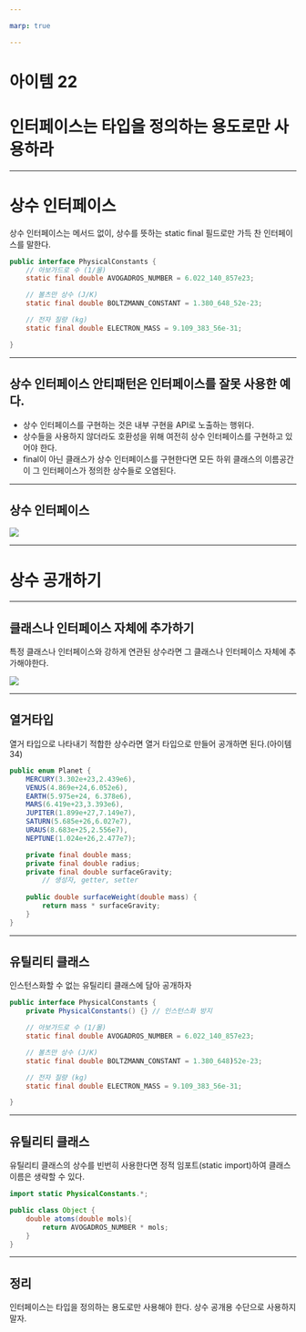 ```yaml
---

marp: true

---
```


# 아이템 22
# 인터페이스는 타입을 정의하는 용도로만 사용하라

---

# 상수 인터페이스

상수 인터페이스는 메서드 없이, 상수를 뜻하는 static final 필드로만 가득 찬 인터페이스를 말한다.

~~~java
public interface PhysicalConstants {
    // 아보가드로 수 (1/몰)
    static final double AVOGADROS_NUMBER = 6.022_140_857e23;

    // 볼츠만 상수 (J/K)
    static final double BOLTZMANN_CONSTANT = 1.380_648_52e-23;

    // 전자 질량 (kg)
    static final double ELECTRON_MASS = 9.109_383_56e-31;

}
~~~

---

## 상수 인터페이스 안티패턴은 인터페이스를 잘못 사용한 예다.

* 상수 인터페이스를 구현하는 것은 내부 구현을 API로 노출하는 행위다.
* 상수들을 사용하지 않더라도 호환성을 위해 여전히 상수 인터페이스를 구현하고 있어야 한다.
* final이 아닌 클래스가 상수 인터페이스를 구현한다면 모든 하위 클래스의 이름공간이 그 인터페이스가 정의한 상수들로 오염된다.

---

## 상수 인터페이스

![](https://img1.daumcdn.net/thumb/R1280x0/?scode=mtistory2&fname=https%3A%2F%2Fblog.kakaocdn.net%2Fdn%2FdVUXOI%2FbtrX2W7lfSZ%2FJaCI5pjf1LkDee8v4CjIF0%2Fimg.png)

---

# 상수 공개하기

---

## 클래스나 인터페이스 자체에 추가하기

특정 클래스나 인터페이스와 강하게 연관된 상수라면 그 클래스나 인터페이스 자체에 추가해야한다.

![](https://img1.daumcdn.net/thumb/R1280x0/?scode=mtistory2&fname=https%3A%2F%2Fblog.kakaocdn.net%2Fdn%2Fopskq%2FbtrX2W7lkUE%2FQVKclbBxMKLUokpdBIKQ60%2Fimg.png)

---

## 열거타입

열거 타입으로 나타내기 적합한 상수라면 열거 타입으로 만들어 공개하면 된다.(아이템 34)

~~~java
public enum Planet {
	MERCURY(3.302e+23,2.439e6),
	VENUS(4.869e+24,6.052e6),
	EARTH(5.975e+24, 6.378e6),
	MARS(6.419e+23,3.393e6),
	JUPITER(1.899e+27,7.149e7),
	SATURN(5.685e+26,6.027e7),
	URAUS(8.683e+25,2.556e7),
	NEPTUNE(1.024e+26,2.477e7);

	private final double mass;
	private final double radius;
	private final double surfaceGravity;
        // 생성자, getter, setter
  
	public double surfaceWeight(double mass) {
		return mass * surfaceGravity;
	}
}
~~~

---

## 유틸리티 클래스

인스턴스화할 수 없는 유틸리티 클래스에 담아 공개하자

~~~java
public interface PhysicalConstants {
    private PhysicalConstants() {} // 인스턴스화 방지

    // 아보가드로 수 (1/몰)
    static final double AVOGADROS_NUMBER = 6.022_140_857e23;

    // 볼츠만 상수 (J/K)
    static final double BOLTZMANN_CONSTANT = 1.380_648)52e-23;

    // 전자 질량 (kg)
    static final double ELECTRON_MASS = 9.109_383_56e-31;

}
~~~

---

## 유틸리티 클래스

유틸리티 클래스의 상수를 빈번히 사용한다면 정적 임포트(static import)하여 클래스 이름은 생략할 수 있다.

~~~java
import static PhysicalConstants.*;

public class Object {
    double atoms(double mols){
        return AVOGADROS_NUMBER * mols;
    }
}
~~~

---

## 정리

인터페이스는 타입을 정의하는 용도로만 사용해야 한다. 상수 공개용 수단으로 사용하지 말자.